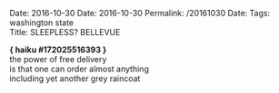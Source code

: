 Date: 2016-10-30
Date: 2016-10-30
Permalink: /20161030
Date: 
Tags: washington state  
Title: SLEEPLESS? BELLEVUE  
  
**{ haiku #172025516393 }**  
the power of free delivery  
is that one can order almost anything  
including yet another grey raincoat  
